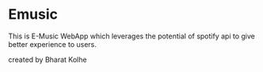 # Emusic
This is E-Music WebApp which leverages the potential of spotify api to give better experience to users.

created by Bharat Kolhe 
